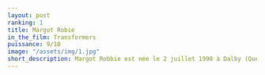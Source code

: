 ```yaml
---
layout: post
ranking: 1
title: Margot Robie
in_the_film: Transformers
puissance: 9/10
image: "/assets/img/1.jpg"
short_description: Margot Robbie est née le 2 juillet 1990 à Dalby (Queensland, Australie), est une actrice et productrice australienne.
---
```

